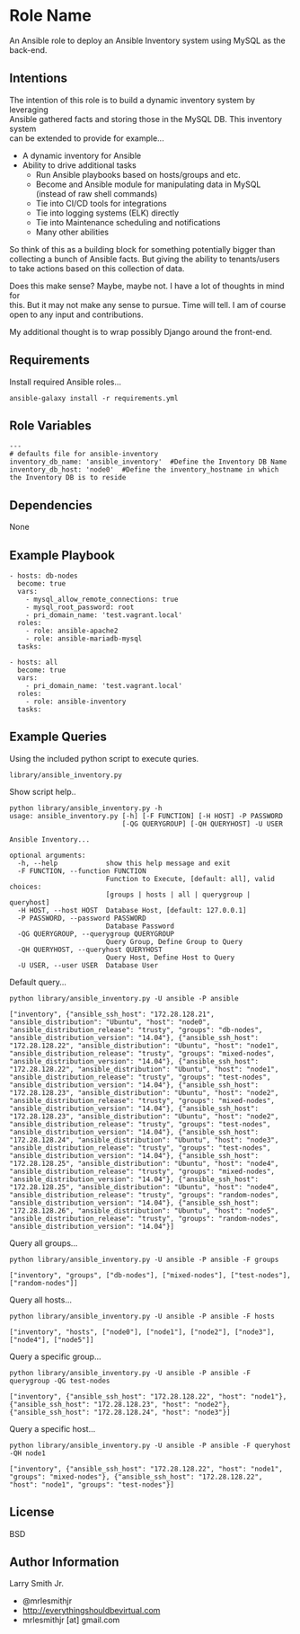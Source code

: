 Role Name
=========

An Ansible role to deploy an Ansible Inventory system using MySQL as the back-end.  

Intentions
----------
The intention of this role is to build a dynamic inventory system by leveraging  
Ansible gathered facts and storing those in the MySQL DB. This inventory system  
can be extended to provide for example...
- A dynamic inventory for Ansible
- Ability to drive additional tasks
  - Run Ansible playbooks based on hosts/groups and etc.
  - Become and Ansible module for manipulating data in MySQL (instead of raw shell commands)
  - Tie into CI/CD tools for integrations
  - Tie into logging systems (ELK) directly
  - Tie into Maintenance scheduling and notifications
  - Many other abilities

So think of this as a building block for something potentially bigger than  
collecting a bunch of Ansible facts. But giving the ability to tenants/users  
to take actions based on this collection of data.  

Does this make sense? Maybe, maybe not. I have a lot of thoughts in mind for  
this. But it may not make any sense to pursue. Time will tell. I am of course  
open to any input and contributions.  

My additional thought is to wrap possibly Django around the front-end.

Requirements
------------

Install required Ansible roles...  
````
ansible-galaxy install -r requirements.yml
````

Role Variables
--------------

````
---
# defaults file for ansible-inventory
inventory_db_name: 'ansible_inventory'  #Define the Inventory DB Name
inventory_db_host: 'node0'  #Define the inventory_hostname in which the Inventory DB is to reside
````

Dependencies
------------

None

Example Playbook
----------------
````
- hosts: db-nodes
  become: true
  vars:
    - mysql_allow_remote_connections: true
    - mysql_root_password: root
    - pri_domain_name: 'test.vagrant.local'
  roles:
    - role: ansible-apache2
    - role: ansible-mariadb-mysql
  tasks:

- hosts: all
  become: true
  vars:
    - pri_domain_name: 'test.vagrant.local'
  roles:
    - role: ansible-inventory
  tasks:
````

Example Queries
---------------
Using the included python script to execute quries.

````
library/ansible_inventory.py
````

Show script help..
````
python library/ansible_inventory.py -h                   
usage: ansible_inventory.py [-h] [-F FUNCTION] [-H HOST] -P PASSWORD
                            [-QG QUERYGROUP] [-QH QUERYHOST] -U USER

Ansible Inventory...

optional arguments:
  -h, --help            show this help message and exit
  -F FUNCTION, --function FUNCTION
                        Function to Execute, [default: all], valid choices:
                        [groups | hosts | all | querygroup | queryhost]
  -H HOST, --host HOST  Database Host, [default: 127.0.0.1]
  -P PASSWORD, --password PASSWORD
                        Database Password
  -QG QUERYGROUP, --querygroup QUERYGROUP
                        Query Group, Define Group to Query
  -QH QUERYHOST, --queryhost QUERYHOST
                        Query Host, Define Host to Query
  -U USER, --user USER  Database User
````
Default query...
````
python library/ansible_inventory.py -U ansible -P ansible
````
````
["inventory", {"ansible_ssh_host": "172.28.128.21", "ansible_distribution": "Ubuntu", "host": "node0", "ansible_distribution_release": "trusty", "groups": "db-nodes", "ansible_distribution_version": "14.04"}, {"ansible_ssh_host": "172.28.128.22", "ansible_distribution": "Ubuntu", "host": "node1", "ansible_distribution_release": "trusty", "groups": "mixed-nodes", "ansible_distribution_version": "14.04"}, {"ansible_ssh_host": "172.28.128.22", "ansible_distribution": "Ubuntu", "host": "node1", "ansible_distribution_release": "trusty", "groups": "test-nodes", "ansible_distribution_version": "14.04"}, {"ansible_ssh_host": "172.28.128.23", "ansible_distribution": "Ubuntu", "host": "node2", "ansible_distribution_release": "trusty", "groups": "mixed-nodes", "ansible_distribution_version": "14.04"}, {"ansible_ssh_host": "172.28.128.23", "ansible_distribution": "Ubuntu", "host": "node2", "ansible_distribution_release": "trusty", "groups": "test-nodes", "ansible_distribution_version": "14.04"}, {"ansible_ssh_host": "172.28.128.24", "ansible_distribution": "Ubuntu", "host": "node3", "ansible_distribution_release": "trusty", "groups": "test-nodes", "ansible_distribution_version": "14.04"}, {"ansible_ssh_host": "172.28.128.25", "ansible_distribution": "Ubuntu", "host": "node4", "ansible_distribution_release": "trusty", "groups": "mixed-nodes", "ansible_distribution_version": "14.04"}, {"ansible_ssh_host": "172.28.128.25", "ansible_distribution": "Ubuntu", "host": "node4", "ansible_distribution_release": "trusty", "groups": "random-nodes", "ansible_distribution_version": "14.04"}, {"ansible_ssh_host": "172.28.128.26", "ansible_distribution": "Ubuntu", "host": "node5", "ansible_distribution_release": "trusty", "groups": "random-nodes", "ansible_distribution_version": "14.04"}]
````
Query all groups...
````
python library/ansible_inventory.py -U ansible -P ansible -F groups
````
````
["inventory", "groups", ["db-nodes"], ["mixed-nodes"], ["test-nodes"], ["random-nodes"]]
````
Query all hosts...
````
python library/ansible_inventory.py -U ansible -P ansible -F hosts
````
````
["inventory", "hosts", ["node0"], ["node1"], ["node2"], ["node3"], ["node4"], ["node5"]]
````
Query a specific group...
````
python library/ansible_inventory.py -U ansible -P ansible -F querygroup -QG test-nodes
````
````
["inventory", {"ansible_ssh_host": "172.28.128.22", "host": "node1"}, {"ansible_ssh_host": "172.28.128.23", "host": "node2"}, {"ansible_ssh_host": "172.28.128.24", "host": "node3"}]
````
Query a specific host...
````
python library/ansible_inventory.py -U ansible -P ansible -F queryhost -QH node1
````
````
["inventory", {"ansible_ssh_host": "172.28.128.22", "host": "node1", "groups": "mixed-nodes"}, {"ansible_ssh_host": "172.28.128.22", "host": "node1", "groups": "test-nodes"}]
````

License
-------

BSD

Author Information
------------------

Larry Smith Jr.
- @mrlesmithjr
- http://everythingshouldbevirtual.com
- mrlesmithjr [at] gmail.com
